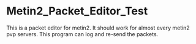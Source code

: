 # Metin2_Packet_Editor_Test


This is a packet editor for metin2. It should work for almost every metin2 pvp servers. This program can log and re-send the packets.
